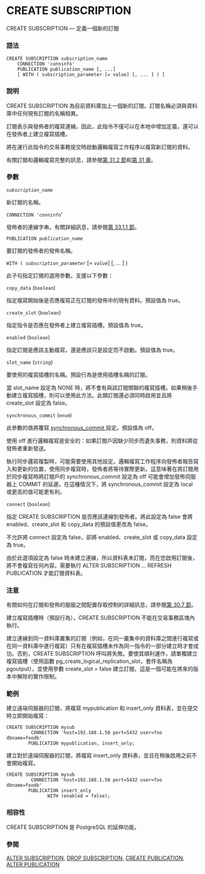 # CREATE SUBSCRIPTION

CREATE SUBSCRIPTION — 定義一個新的訂閱

### 語法

```
CREATE SUBSCRIPTION subscription_name
    CONNECTION 'conninfo'
    PUBLICATION publication_name [, ...]
    [ WITH ( subscription_parameter [= value] [, ... ] ) ]
```

### 說明

CREATE SUBSCRIPTION 為目前資料庫加上一個新的訂閱。訂閱名稱必須與資料庫中任何現有訂閱的名稱相異。

訂閱表示與發佈者的複寫連線。因此，此指令不僅可以在本地中增加定義，還可以在發佈者上建立複寫插槽。

將在運行此指令的交易事務提交時啟動邏輯複寫工作程序以複寫新訂閱的資料。

有關訂閱和邏輯複寫完整的訊息，請參閱[第 31.2 節](../../server-administration/logical-replication/subscription.md)和[第 31 章](../../server-administration/logical-replication/)。

### 參數

_`subscription_name`_

新訂閱的名稱。

`CONNECTION '`_`conninfo`_'

發佈者的連線字串。有關詳細訊息，請參閱[第 33.1.1 節](../../client-interfaces/libpq-c-library/database-connection-control-functions.md#33-1-1-connection-strings)。

`PUBLICATION `_`publication_name`_

要訂閱的發佈者的發佈名稱。

`WITH ( `_`subscription_parameter`_ \[= _`value`_] \[, ... ] )

此子句指定訂閱的選用參數。支援以下參數：

`copy_data` (`boolean`)

指定複寫開始後是否應複寫正在訂閱的發佈中的現有資料。預設值為 true。

`create_slot` (`boolean`)

指定指令是否應在發佈者上建立複寫插槽。預設值為 true。

`enabled` (`boolean`)

指定訂閱是應該主動複寫，還是應該只是設定而不啟動。預設值為 true。

`slot_name` (`string`)

要使用的複寫插槽的名稱。預設行為是使用插槽名稱的訂閱。

當 slot\_name 設定為 NONE 時，將不會有與該訂閱關聯的複寫插槽。如果稍後手動建立複寫插槽，則可以使用此方法。此類訂閱還必須同時啟用並且將 create\_slot 設定為 false。

`synchronous_commit` (`enum`)

此參數的值將覆寫 [synchronous\_commit ](../../server-administration/server-configuration/write-ahead-log.md#19-5-1-settings)設定。預設值為 off。

使用 off 進行邏輯複寫是安全的：如果訂閱戶因缺少同步而遺失事務，則資料將從發佈者重新發送。

執行同步邏寫複製時，可能需要使用其他設定。邏輯複寫工作程序向發佈者報告寫入和更新的位置，使用同步複寫時，發佈者將等待實際更新。這意味著在將訂閱用於同步複寫時將訂閱戶的 synchronous\_commit 設定為 off 可能會增加發佈伺服器上 COMMIT 的延遲。在這種情況下，將 synchronous\_commit 設定為 local 或更高的值可能更有利。

`connect` (`boolean`)

指定 CREATE SUBSCRIPTION 是否應該連線到發佈者。將此設定為 false 會將enabled、create\_slot 和 copy\_data 的預設值更改為 false。

不允許將 connect 設定為 false，卻將 enabled、create\_slot 或 copy\_data 設定為 true。

由於此選項設定為 false 時未建立連線，所以資料表未訂閱，而在您啟用訂閱後，將不會複寫任何內容。需要執行 ALTER SUBSCRIPTION ... REFRESH PUBLICATION 才能訂閱資料表。

### 注意

有關如何在訂閱和發佈的服服之間配置存取控制的詳細訊息，請參閱[第 30.7 節](../../server-administration/logical-replication/security.md)。

建立複寫插槽時（預設行為），CREATE SUBSCRIPTION 不能在交易事務區塊內執行。

建立連線到同一資料庫叢集的訂閱（例如，在同一叢集中的資料庫之間進行複寫或在同一資料庫中進行複寫）只有在複寫插槽未作為同一指令的一部分建立時才會成功。否則，CREATE SUBSCRIPTION 呼叫將失敗。要使其順利運作，請單獨建立複寫插槽（使用函數 pg\_create\_logical\_replication\_slot，套件名稱為 pgoutput），並使用參數 create\_slot = false 建立訂閱。這是一個可能在將來的版本中解除的實作限制。

### 範例

建立遠端伺服器的訂閱，將複寫 mypublication 和 insert\_only 資料表，並在提交時立即開始複寫：

```
CREATE SUBSCRIPTION mysub
         CONNECTION 'host=192.168.1.50 port=5432 user=foo dbname=foodb'
        PUBLICATION mypublication, insert_only;
```

建立對於遠端伺服器的訂閱，將複寫 insert\_only 資料表，並且在稍後啟用之前不會開始複寫。

```
CREATE SUBSCRIPTION mysub
         CONNECTION 'host=192.168.1.50 port=5432 user=foo dbname=foodb'
        PUBLICATION insert_only
               WITH (enabled = false);
```

### 相容性

CREATE SUBSCRIPTION 是 PostgreSQL 的延伸功能。

### 參閱

[ALTER SUBSCRIPTION](alter-subscription.md), [DROP SUBSCRIPTION](drop-subscription.md), [CREATE PUBLICATION](create-publication.md), [ALTER PUBLICATION](alter-publication.md)
